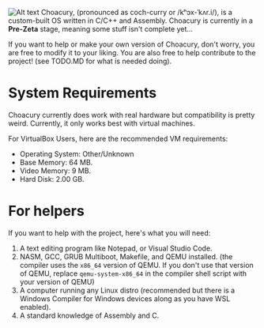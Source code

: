 ![Alt text](https://pineconiumsoftware.neocities.org/choacury/assets/ChoacuryLogo.png)
Choacury, (pronounced as coch-curry or /kʰɔx-ˈkʌr.i/), is a custom-built OS written in C/C++ and Assembly. Choacury is currently in a **Pre-Zeta** stage, meaning some stuff isn't complete yet...

If you want to help or make your own version of Choacury, don't worry, you are free to modify it to your liking. You are also free to help contribute to the project! (see TODO.MD for what is needed doing).

# System Requirements
Choacury currently does work with real hardware but compatibility is pretty weird. Currently, it only works best with virtual machines.

For VirtualBox Users, here are the recommended VM requirements:
- Operating System: Other/Unknown
- Base Memory: 64 MB.
- Video Memory: 9 MB.
- Hard Disk: 2.00 GB.

# For helpers
If you want to help with the project, here's what you will need:
1. A text editing program like Notepad, or Visual Studio Code.
2. NASM, GCC, GRUB Multiboot, Makefile, and QEMU installed. (the compiler uses the `x86_64` version of QEMU. If you don't use that version of QEMU, replace `qemu-system-x86_64` in the compiler shell script with your version of QEMU)
5. A computer running any Linux distro (recommended but there is a Windows Compiler for Windows devices along as you have WSL enabled).
6. A standard knowledge of Assembly and C.
